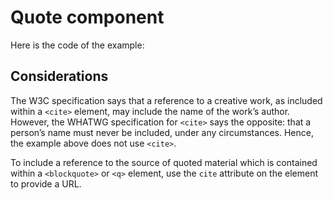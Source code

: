 # Quote component

<example title="Quote component" src="components/quote.html.twig"></example>

Here is the code of the example:

<exampleHtml src="components/quote.html.twig"></exampleHtml>

## Considerations

The W3C specification says that a reference to a creative work, as included within a `<cite>` element, may include the name of the work’s author. However, the WHATWG specification for `<cite>` says the opposite: that a person’s name must never be included, under any circumstances. Hence, the example above does not use `<cite>`.

To include a reference to the source of quoted material which is contained within a `<blockquote>` or `<q>` element, use the `cite` attribute on the element to provide a URL.